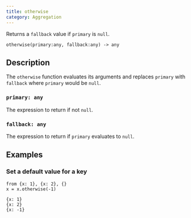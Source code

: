 ```yaml
---
title: otherwise
category: Aggregation
---
```


Returns a `fallback` value if `primary` is `null`.

```tql
otherwise(primary:any, fallback:any) -> any
```

## Description

The `otherwise` function evaluates its arguments and replaces `primary` with
`fallback` where `primary` would be `null`.

### `primary: any`

The expression to return if not `null`.

### `fallback: any`

The expression to return if `primary` evaluates to `null`.

## Examples

### Set a default value for a key

```tql
from {x: 1}, {x: 2}, {}
x = x.otherwise(-1)
```

```tql
{x: 1}
{x: 2}
{x: -1}
```
